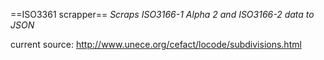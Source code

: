 ==ISO3361 scrapper==
*Scraps ISO3166-1 Alpha 2 and ISO3166-2 data to JSON*

current source:
http://www.unece.org/cefact/locode/subdivisions.html